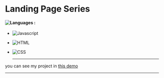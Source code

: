 # Landing Page Series

#### ![Languages](https://img.shields.io/github/languages/count/zeynab-jalalian/Landing-Page-Series-) :
 - ![Javascript](https://img.shields.io/badge/javascript-yellow)
 - ![HTML](https://img.shields.io/badge/Html-orange)
 - ![CSS](https://img.shields.io/badge/Css-blue)
   
   ---
 you can see my project in [this demo](https://zeynab-jalalian.github.io/Landing-Page-Series/)
  ___
